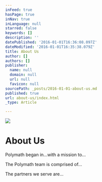 ```yaml
---
inFeed: true
hasPage: true
inNav: true
inLanguage: null
starred: false
keywords: []
description: ''
datePublished: '2016-01-01T16:36:08.097Z'
dateModified: '2016-01-01T16:35:38.079Z'
title: About Us
author: []
authors: []
publisher:
  name: null
  domain: null
  url: null
  favicon: null
sourcePath: _posts/2016-01-01-about-us.md
published: true
url: about-us/index.html
_type: Article

---
```

![](https://the-grid-user-content.s3-us-west-2.amazonaws.com/51ae38fc-7a08-4eaa-9ba6-2e59a0d5fe8b.jpg)

# About Us

Polymath began in...with a mission to...

The Polymath team is comprised of...

The partners we serve are...
